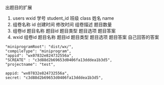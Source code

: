 出题目的扩展

1. users   wxid 学号 student_id 班级 class 姓名 name  
2. 组卷名称 id 创建时间 修改时间 组卷描述 题目数量
3. 组卷id  题目名称 题目id 题目类型 题目选项 题目答案
4. wxid 组卷id  题目名称 题目id 题目类型 题目选项 题目答案 自己回答的答案

   

```
"miniprogramRoot": "dist/wx/",
"compileType": "miniprogram",
"appid": "wx07832e824732556a",
"SCREATE" : "c3d88d2b69653d0406fa13dddea1b3d5",
"projectname": "test",
```

```
appid: "wx07832e824732556a",
secret: "c3d88d2b69653d0406fa13dddea1b3d5",
```